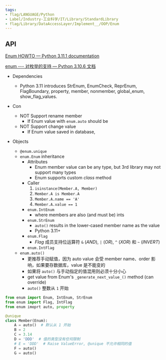 ```yaml
---
tags:
- flag/LANGUAGE/Python
- Label/Industry-工业科学/IT/Library/StandardLibrary
- flag/Library/DataAccessLayer/Implement__/OOP/Enum
---
```


## API

[Enum HOWTO — Python 3.11.1 documentation](https://docs.python.org/3/howto/enum.html)

[enum --- 对枚举的支持 — Python 3.10.6 文档](https://docs.python.org/zh-cn/3/library/enum.html)

- Dependencies
    * Python 3.11 introduces StrEnum, EnumCheck, ReprEnum, FlagBoundary, property, member, nonmember, global_enum, show_flag_values.

- Con
    - NOT Support rename member
        - If Enum value with `enum.auto` should be 
    - NOT Support change value
        - If Enum value saved in database, 

- Objects
    - `@enum.unique`
    - `enum.Enum` inheritance
        - Attributes
            - Enum member value can be any type, but 3rd library may not support many types
            - Enum supports custom *class* method
        - Caller
            1. `isinstance(Member.A, Member)`
            2. `Member.A is Member.A`
            3. `Member.A.name == 'A'`
            4. `Member.A.value == 1`
        - `enum.IntEnum`
            - where members are also (and must be) ints
        - `enum.StrEnum`
            - `auto()` results in the lower-cased member name as the value
            - Python 3.11+
        - `enum.Flag`
            - _Flag_ 成员支持位运算符 `&` (_AND_), `|` (_OR_), `^` (_XOR_) 和 `~` (_INVERT_)
        - `enum.IntFlag`
    - `enum.auto()`
        - 更推荐手动赋值，因为 auto value 会受 member name、order 影响，如果要存数据库，value 是不能变的
        - 如果将 `auto()` 与手动指定的值混用则必须十分小心
        - get value from Enum's `_generate_next_value_()` method (can override)
        - `auto()` 整数从 `1` 开始

```python
from enum import Enum, IntEnum, StrEnum
from enum import Flag, IntFlag
from enum imoprt auto, property

@unique
class Member(Enum):
    A = auto()  # 默认从 1 开始
    B = 2
    C = 3.14
    D = 'DDD'  # 值的类型没有任何限制
    # E = 'DDD'  # Raise ValueError, @unique 不允许相同的值
    F = auto()
    G = auto()
```
